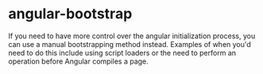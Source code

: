 # angular-bootstrap
If you need to have more control over the angular initialization process, you can use a manual bootstrapping method instead. Examples of when you'd need to do this include using script loaders or the need to perform an operation before Angular compiles a page.
